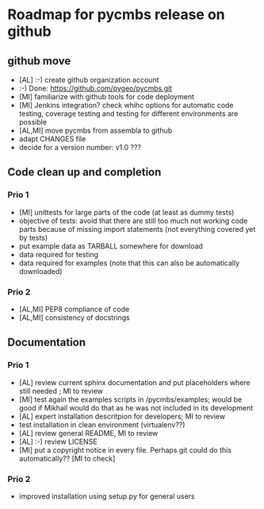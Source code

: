 Roadmap for pycmbs release on github
====================================

github move
-----------

* [AL] :-) create github organization account
 * :-) Done: https://github.com/pygeo/pycmbs.git
* [MI] familiarize with github tools for code deployment
* [MI] Jenkins integration? check whihc options for automatic code testing,
  coverage testing and testing for different environments are possible
* [AL,MI] move pycmbs from assembla to github
* adapt CHANGES file
* decide for a version number: v1.0 ???

Code clean up and completion
----------------------------

### Prio 1

* [MI] unittests for large parts of the code (at least as dummy tests)
* objective of tests: avoid that there are still too much not working code
  parts because of missing import statements (not everything covered yet by tests)
* put example data as TARBALL somewhere for download
 * data required for testing
 * data required for examples (note that this can also be automatically
   downloaded)

### Prio 2

* [AL,MI] PEP8 compliance of code
* [AL,MI] consistency of docstrings


Documentation
-------------

### Prio 1

* [AL] review current sphinx documentation and put placeholders where still needed
  ; MI to review
* [MI] test again the examples scripts in /pycmbs/examples; would be good if Mikhail
  would do that as he was not included in its development
* [AL] expert installation descritpion for developers; MI to review
* test installation in clean environment (virtualenv??)
* [AL] review general README, MI to review
* [AL] :-) review LICENSE
* [MI] put a copyright notice in every file. Perhaps git could do this
  automatically?? [MI to check]

### Prio 2

* improved installation using setup.py for general users
